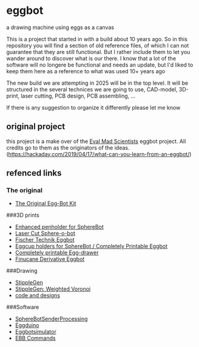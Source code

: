# eggbot
a drawing machine using eggs as a canvas

This is a project that started in with a build about 10 years ago.
So in this repository you will find a section of old reference files, of which I can not guarantee that they are still functional. But I rather include them to let you wander around to discover what is our there.
I know that a lot of the software will no longere be functional and needs an update, but I'd liked to keep them here as a reference to what was used 10+ years ago

The new build we are attempting in 2025 will be in the top level. 
It will be structured in the several technices we are going to use, CAD-model, 3D-print, laser cutting, PCB design, PCB assembling, ...

If there is any suggestion to organize it differently please let me know


## original project

this project is a make over of the [Eval Mad Scientists](https://shop.evilmadscientist.com/productsmenu/766) eggbot project. All credits go to them as the originators of the ideas. (https://hackaday.com/2019/04/17/what-can-you-learn-from-an-eggbot/)

## refenced links
### The original
- [The Original Egg-Bot Kit](https://wiki.evilmadscientist.com/The_Original_Egg-Bot_Kit)

###3D prints
- [Enhanced penholder for SphereBot](https://www.thingiverse.com/thing:13407)
- [Laser Cut Sphere-o-bot](https://www.thingiverse.com/thing:368403#files)
- [Fischer Technik Eggbot](https://www.thingiverse.com/thing:8109)
- [Eggcup holders for SphereBot / Completely Printable Eggbot](https://www.thingiverse.com/thing:13960)
- [Completely printable Egg-drawer](https://www.thingiverse.com/thing:7988)
- [Finucane Derivative Eggbot](https://www.thingiverse.com/thing:65753)

###Drawing
- [StippleGen](https://wiki.evilmadscientist.com/StippleGen)
- [StippleGen: Weighted Voronoi](https://www.evilmadscientist.com/2012/stipplegen-weighted-voronoi-stippling-and-tsp-paths-in-processing/)
- [code and designs](https://github.com/davidbliss/eggbot)

###Software
- [SphereBotSenderProcessing](https://github.com/zaggo/SphereBotSenderProcessing)
- [Eggduino](https://github.com/cocktailyogi/EggDuino/)
- [Eggbotsimulator](https://github.com/gabber1/EggbotSimulator)
- [EBB Commands](https://www.schmalzhaus.com/EBB/EBBCommands.html)

